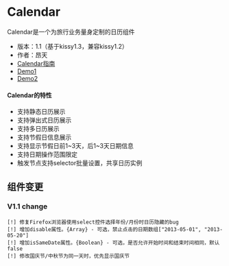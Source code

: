 # Calendar

Calendar是一个为旅行业务量身定制的日历组件

- 版本：1.1（基于kissy1.3，兼容kissy1.2）
- 作者：昂天
- [Calendar指南](./1.1/guide/index.md)
- [Demo1](./1.1/demo/demo1.html)
- [Demo2](./1.1/demo/demo2.html)

#### Calendar的特性

* 支持静态日历展示
* 支持弹出式日历展示
* 支持多日历展示
* 支持节假日信息展示
* 支持显示节假日前1~3天，后1~3天日期信息
* 支持日期操作范围限定
* 触发节点支持selector批量设置，共享日历实例

## 组件变更

### V1.1 change

    [!] 修复Firefox浏览器使用select控件选择年份/月份时日历隐藏的bug
    [!] 增加disable属性。{Array} - 可选，禁止点击的日期数组["2013-05-01", "2013-05-20"]
    [!] 增加isSameDate属性。{Boolean} - 可选，是否允许开始时间和结束时间相同，默认false
    [!] 修改国庆节/中秋节为同一天时，优先显示国庆节